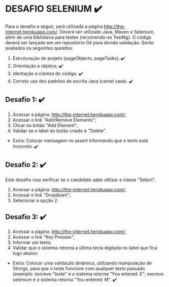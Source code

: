 # DESAFIO SELENIUM :heavy_check_mark:
Para o desafio a seguir, será utilizada a página http://the-internet.herokuapp.com/.
Deverá ser utilizado Java, Maven e Selenium, além de uma biblioteca para testes (recomenda-se
TestNg).
O código deverá ser lançado em um repositório Git para devida validação.
Serão avaliados os seguintes quesitos:
1. Estruturação do projeto (pageObjects, pageTasks); :heavy_check_mark:
2. Orientação a objetos; :heavy_check_mark:
3. Identação e clareza do código; :heavy_check_mark:
4. Correto uso dos padrões de escrita Java (camel case). :heavy_check_mark:

## Desafio 1: :heavy_check_mark:
1. Acessar a página: http://the-internet.herokuapp.com/;
2. Acessar o link "Add/Remove Elements";
3. Clicar no botão "Add Element";
4. Validar se o label do botão criado é "Delete".
* Extra: Colocar mensagem no assert informando que o texto está incorreto. :heavy_check_mark:

## Desafio 2: :heavy_check_mark:
Este desafio visa verificar se o candidato sabe utilizar a classe "Select".
1. Acessar a página: http://the-internet.herokuapp.com/;
2. Acessar o link "Dropdown";
3. Selecionar a opção 2.

## Desafio 3: :heavy_check_mark:
1. Acessar a página: http://the-internet.herokuapp.com/;
2. Acessar o link "Key Presses";
3. Informar um texto;
4. Validar que o sistema retorna a última tecla digitada no label que fica logo abaixo.
* Extra: Colocar uma validação dinâmica, utilizando manipulação de Strings, para que o teste
funcione com qualquer texto passado (exemplo: escrevo "teste" e o sistema retorna "You
entered: E"; escrevo selenium e o sistema retorna "You entered: M". :heavy_check_mark:
